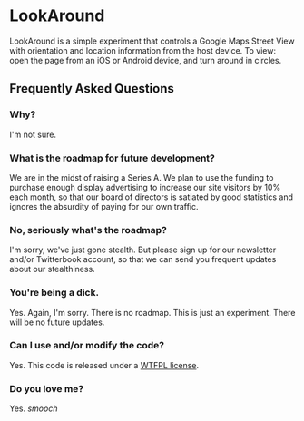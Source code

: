 LookAround
====================

LookAround is a simple experiment that controls a Google Maps Street View with orientation and location information from the host device. To view: open the page from an iOS or Android device, and turn around in circles.

Frequently Asked Questions
--------------------

### Why?
I'm not sure.

### What is the roadmap for future development?
We are in the midst of raising a Series A. We plan to use the funding to purchase enough display advertising to increase our site visitors by 10% each month, so that our board of directors is satiated by good statistics and ignores the absurdity of paying for our own traffic.

### No, seriously what's the roadmap?
I'm sorry, we've just gone stealth. But please sign up for our newsletter and/or Twitterbook account, so that we can send you frequent updates about our stealthiness.

### You're being a dick.
Yes. Again, I'm sorry. There is no roadmap. This is just an experiment. There will be no future updates.

### Can I use and/or modify the code?
Yes. This code is released under a [WTFPL license](http://sam.zoy.org/wtfpl/).

### Do you love me?
Yes. *smooch*